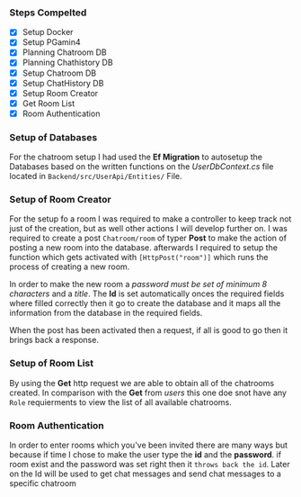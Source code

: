 ### Steps Compelted
- [x] Setup Docker
- [x] Setup PGamin4
- [x] Planning Chatroom DB
- [x] Planning Chathistory DB
- [x] Setup Chatroom DB
- [x] Setup ChatHistory DB
- [x] Setup Room Creator
- [x] Get Room List
- [x] Room Authentication

### Setup of Databases
For the chatroom setup I had used the **Ef Migration** to autosetup the Databases based on the written functions on the _UserDbContext.cs_ file located in `Backend/src/UserApi/Entities/` File.

### Setup of Room Creator
For the setup fo a room I was required to make a controller to keep track not just of the creation, but as well other actions I will develop further on. I was required to create a post `Chatroom/room` of typer **Post** to make the action of posting a new room into the database. afterwards I required to setup the function which gets activated with `[HttpPost("room")]` which runs the process of creating a new room.

In order to make the new room a _password must be set of minimum 8 characters_ and a _title_. The **Id** is set automatically onces the required fields where filled correctly then it go to create the database and it maps all the information from the database in the required fields.

When the post has been activated then a request, if all is good to go then it brings back a response.

### Setup of Room List
By using the **Get** http request we are able to obtain all of the chatrooms created. In comparison with the **Get** from _users_ this one doe snot have any `Role` requierments to view the list of all available chatrooms.

### Room Authentication
In order to enter rooms which you've been invited there are many ways but because if time I chose to make the user type the **id** and the **password**.
if room exist and the password was set right then it `throws back the id`. Later on the Id will be used to get chat messages and send chat messages to a specific chatroom